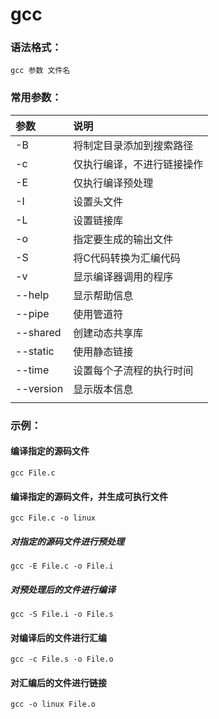 # gcc
### 语法格式：
    gcc 参数 文件名
### 常用参数：
| 参数 | 说明 |
| :-- | :-- |
| -B | 将制定目录添加到搜索路径 |
| -c | 仅执行编译，不进行链接操作 |
| -E | 仅执行编译预处理 |
|-I|设置头文件|
|-L|设置链接库|
|-o|指定要生成的输出文件|
|-S|将C代码转换为汇编代码|
|-v|显示编译器调用的程序|
|--help|显示帮助信息|
|--pipe|使用管道符|
|--shared|创建动态共享库|
|--static|使用静态链接|
|--time|设置每个子流程的执行时间|
|--version|显示版本信息|
|||

### 示例：
#### 编译指定的源码文件
    gcc File.c
#### 编译指定的源码文件，并生成可执行文件
    gcc File.c -o linux
##### 对指定的源码文件进行预处理
    gcc -E File.c -o File.i
##### 对预处理后的文件进行编译
    gcc -S File.i -o File.s
#### 对编译后的文件进行汇编
    gcc -c File.s -o File.o
#### 对汇编后的文件进行链接
    gcc -o linux File.o

